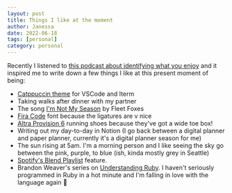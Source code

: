 ```yaml
---
layout: post
title: Things I like at the moment
author: Janessa
date: 2022-06-18
tags: [personal]
category: personal
---
```


Recently I listened to [this podcast about identifying what you enjoy](https://open.spotify.com/episode/63uj0GgUn2pKikxiskvT4N?si=zr3lHHxGRPW0wuDWwXJlXg) and it inspired me to write down a few things I like at this present moment of being:

- [Catppuccin theme](https://github.com/catppuccin/catppuccin) for VSCode and Iterm
- Taking walks after dinner with my partner
- The song [I'm Not My Season](https://www.youtube.com/watch?v=XxfyRqF3e9s&ab_channel=FleetFoxes) by Fleet Foxes
- [Fira Code](https://github.com/tonsky/FiraCode) font because the ligatures are v nice
- [Altra Provision 6](https://www.altrarunning.com/shop/women/womens-provision-6-al0a5488?variationId=130) running shoes because they've got a wide toe box!
- Writing out my day-to-day in Notion (I go back between a digital planner and paper planner, currently it's a digital planner season for me)
- The sun rising at 5am. I'm a morning person and I like seeing the sky go between the pink, purple, to blue (ish, kinda mostly grey in Seattle)
- [Spotify's Blend Playlist](https://newsroom.spotify.com/2022-03-30/discover-and-listen-to-music-with-even-more-friends-and-family-plus-some-of-your-favorite-artists-with-spotifys-newest-blend-update/) feature.
- Brandon Weaver's series on [Understanding Ruby](https://dev.to/baweaver/series/11177). I haven't seriously programmed in Ruby in a hot minute and I'm falling in love with the language again 🥰
